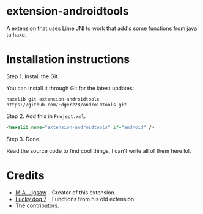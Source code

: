 extension-androidtools
=======

A extension that uses Lime JNI to work that add's some functions from java to haxe.

Installation instructions
=======

Step 1. Install the Git.

You can install it through Git for the latest updates:

```
haxelib git extension-androidtools https://github.com/Edger228/androidtools.git
```

Step 2. Add this in `Project.xml`.

```xml
<haxelib name="extension-androidtools" if="android" />
```

Step 3. Done.

Read the source code to find cool things, I can't write all of them here lol.

Credits
=======

- [M.A. Jigsaw](https://github.com/MAJigsaw77) - Creator of this extension.
- [Lucky dog 7](https://github.com/luckydog7) - Functions from his old extension.
- The contributors.
